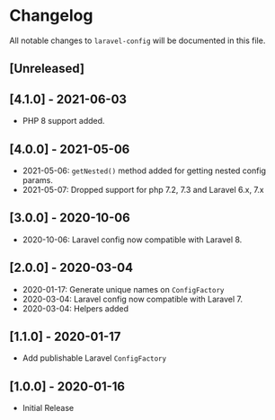 # Changelog
All notable changes to `laravel-config` will be documented in this file.

## [Unreleased]

## [4.1.0] - 2021-06-03

- PHP 8 support added.

## [4.0.0] - 2021-05-06

- 2021-05-06: `getNested()` method added for getting nested config params.
- 2021-05-07: Dropped support for php 7.2, 7.3 and Laravel 6.x, 7.x

## [3.0.0] - 2020-10-06

- 2020-10-06: Laravel config now compatible with Laravel 8.

## [2.0.0] - 2020-03-04

- 2020-01-17: Generate unique names on `ConfigFactory`
- 2020-03-04: Laravel config now compatible with Laravel 7.
- 2020-03-04: Helpers added

## [1.1.0] - 2020-01-17

- Add publishable Laravel `ConfigFactory` 

## [1.0.0] - 2020-01-16

- Initial Release
